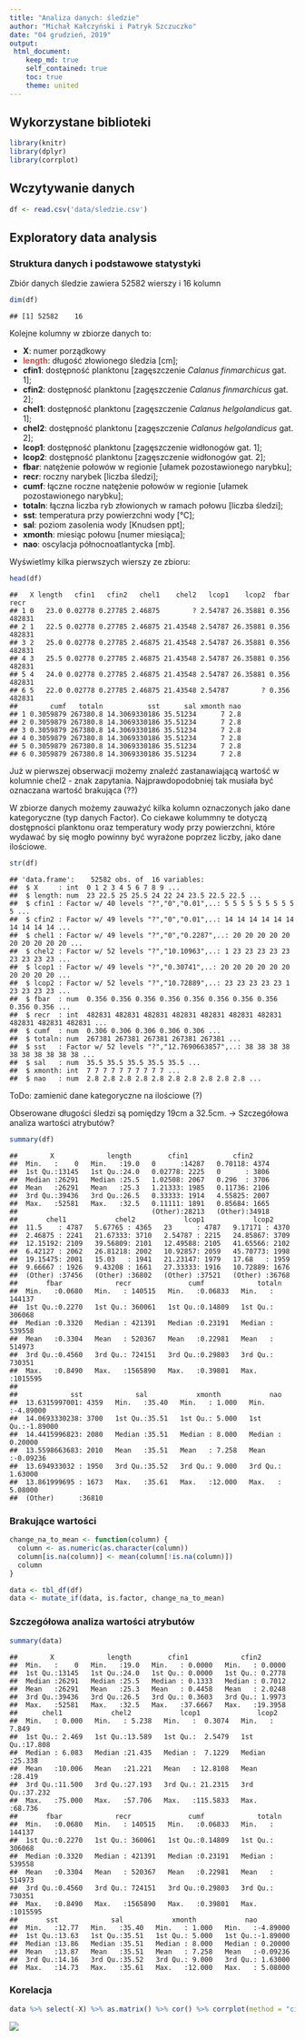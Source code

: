 ```yaml
---
title: "Analiza danych: śledzie"
author: "Michał Kałczyński i Patryk Szczuczko"
date: "04 grudzień, 2019"
output: 
 html_document:
    keep_md: true
    self_contained: true
    toc: true
    theme: united
---
```


## Wykorzystane biblioteki

```r
library(knitr)
library(dplyr)
library(corrplot)
```

## Wczytywanie danych

```r
df <- read.csv('data/sledzie.csv')
```

## Exploratory data analysis
### Struktura danych i podstawowe statystyki
Zbiór danych śledzie zawiera 52582 wierszy i 16 kolumn

```r
dim(df)
```

```
## [1] 52582    16
```

<p>Kolejne kolumny w zbiorze danych to:</p>
<ul>
<li><strong>X</strong>: numer porządkowy</li>
<li><strong><span style="color:#ce4844">length</span></strong>: długość złowionego śledzia [cm];</li>
<li><strong>cfin1</strong>: dostępność planktonu [zagęszczenie <em>Calanus finmarchicus</em> gat. 1];</li>
<li><strong>cfin2</strong>: dostępność planktonu [zagęszczenie <em>Calanus finmarchicus</em> gat. 2];</li>
<li><strong>chel1</strong>: dostępność planktonu [zagęszczenie <em>Calanus helgolandicus</em> gat. 1];</li>
<li><strong>chel2</strong>: dostępność planktonu [zagęszczenie <em>Calanus helgolandicus</em> gat. 2];</li>
<li><strong>lcop1</strong>: dostępność planktonu [zagęszczenie widłonogów gat. 1];</li>
<li><strong>lcop2</strong>: dostępność planktonu [zagęszczenie widłonogów gat. 2];</li>
<li><strong>fbar</strong>: natężenie połowów w regionie [ułamek pozostawionego narybku];</li>
<li><strong>recr</strong>: roczny narybek [liczba śledzi];</li>
<li><strong>cumf</strong>: łączne roczne natężenie połowów w regionie [ułamek pozostawionego narybku];</li>
<li><strong>totaln</strong>: łączna liczba ryb złowionych w ramach połowu [liczba śledzi];</li>
<li><strong>sst</strong>: temperatura przy powierzchni wody [°C];<br />
</li>
<li><strong>sal</strong>: poziom zasolenia wody [Knudsen ppt];</li>
<li><strong>xmonth</strong>: miesiąc połowu [numer miesiąca];</li>
<li><strong>nao</strong>: oscylacja północnoatlantycka [mb].</li>
</ul>

Wyświetlmy kilka pierwszych wierszy ze zbioru:

```r
head(df)
```

```
##   X length   cfin1   cfin2   chel1    chel2   lcop1    lcop2  fbar   recr
## 1 0   23.0 0.02778 0.27785 2.46875        ? 2.54787 26.35881 0.356 482831
## 2 1   22.5 0.02778 0.27785 2.46875 21.43548 2.54787 26.35881 0.356 482831
## 3 2   25.0 0.02778 0.27785 2.46875 21.43548 2.54787 26.35881 0.356 482831
## 4 3   25.5 0.02778 0.27785 2.46875 21.43548 2.54787 26.35881 0.356 482831
## 5 4   24.0 0.02778 0.27785 2.46875 21.43548 2.54787 26.35881 0.356 482831
## 6 5   22.0 0.02778 0.27785 2.46875 21.43548 2.54787        ? 0.356 482831
##        cumf   totaln           sst      sal xmonth nao
## 1 0.3059879 267380.8 14.3069330186 35.51234      7 2.8
## 2 0.3059879 267380.8 14.3069330186 35.51234      7 2.8
## 3 0.3059879 267380.8 14.3069330186 35.51234      7 2.8
## 4 0.3059879 267380.8 14.3069330186 35.51234      7 2.8
## 5 0.3059879 267380.8 14.3069330186 35.51234      7 2.8
## 6 0.3059879 267380.8 14.3069330186 35.51234      7 2.8
```

Już w pierwszej obserwacji możemy znaleźć zastanawiającą wartość w kolumnie chel2 - znak zapytania. Najprawdopodobniej tak musiała być oznaczana wartość brakująca (??)

W zbiorze danych możemy zauważyć kilka kolumn oznaczonych jako dane kategoryczne (typ danych Factor). Co ciekawe kolummny te dotyczą dostępności planktonu oraz temperatury wody przy powierzchni, które wydawać by się mogło powinny być wyrażone poprzez liczby, jako dane ilościowe.


```r
str(df)
```

```
## 'data.frame':	52582 obs. of  16 variables:
##  $ X     : int  0 1 2 3 4 5 6 7 8 9 ...
##  $ length: num  23 22.5 25 25.5 24 22 24 23.5 22.5 22.5 ...
##  $ cfin1 : Factor w/ 40 levels "?","0","0.01",..: 5 5 5 5 5 5 5 5 5 5 ...
##  $ cfin2 : Factor w/ 49 levels "?","0","0.01",..: 14 14 14 14 14 14 14 14 14 14 ...
##  $ chel1 : Factor w/ 49 levels "?","0","0.2287",..: 20 20 20 20 20 20 20 20 20 20 ...
##  $ chel2 : Factor w/ 52 levels "?","10.10963",..: 1 23 23 23 23 23 23 23 23 23 ...
##  $ lcop1 : Factor w/ 49 levels "?","0.30741",..: 20 20 20 20 20 20 20 20 20 20 ...
##  $ lcop2 : Factor w/ 52 levels "?","10.72889",..: 23 23 23 23 23 1 23 23 23 23 ...
##  $ fbar  : num  0.356 0.356 0.356 0.356 0.356 0.356 0.356 0.356 0.356 0.356 ...
##  $ recr  : int  482831 482831 482831 482831 482831 482831 482831 482831 482831 482831 ...
##  $ cumf  : num  0.306 0.306 0.306 0.306 0.306 ...
##  $ totaln: num  267381 267381 267381 267381 267381 ...
##  $ sst   : Factor w/ 52 levels "?","12.7690663857",..: 38 38 38 38 38 38 38 38 38 38 ...
##  $ sal   : num  35.5 35.5 35.5 35.5 35.5 ...
##  $ xmonth: int  7 7 7 7 7 7 7 7 7 7 ...
##  $ nao   : num  2.8 2.8 2.8 2.8 2.8 2.8 2.8 2.8 2.8 2.8 ...
```

ToDo: zamienić dane kategoryczne na ilościowe (?)

Obserowane długości śledzi są pomiędzy 19cm a 32.5cm. -> Szczegółowa analiza wartości atrybutów?

```r
summary(df)
```

```
##        X             length         cfin1           cfin2      
##  Min.   :    0   Min.   :19.0   0      :14287   0.70118: 4374  
##  1st Qu.:13145   1st Qu.:24.0   0.02778: 2225   0      : 3806  
##  Median :26291   Median :25.5   1.02508: 2067   0.296  : 3706  
##  Mean   :26291   Mean   :25.3   1.21333: 1985   0.11736: 2106  
##  3rd Qu.:39436   3rd Qu.:26.5   0.33333: 1914   4.55825: 2007  
##  Max.   :52581   Max.   :32.5   0.11111: 1891   0.85684: 1665  
##                                 (Other):28213   (Other):34918  
##       chel1            chel2            lcop1            lcop2      
##  11.5    : 4787   5.67765 : 4365   23      : 4787   9.17171 : 4370  
##  2.46875 : 2241   21.67333: 3710   2.54787 : 2215   24.85867: 3709  
##  12.15192: 2109   39.56809: 2101   12.49588: 2105   41.65566: 2102  
##  6.42127 : 2062   26.81218: 2002   10.92857: 2059   45.70773: 1998  
##  19.15475: 2001   15.03   : 1941   21.23147: 1979   17.68   : 1959  
##  9.66667 : 1926   9.43208 : 1661   27.33333: 1916   10.72889: 1676  
##  (Other) :37456   (Other) :36802   (Other) :37521   (Other) :36768  
##       fbar             recr              cumf             totaln       
##  Min.   :0.0680   Min.   : 140515   Min.   :0.06833   Min.   : 144137  
##  1st Qu.:0.2270   1st Qu.: 360061   1st Qu.:0.14809   1st Qu.: 306068  
##  Median :0.3320   Median : 421391   Median :0.23191   Median : 539558  
##  Mean   :0.3304   Mean   : 520367   Mean   :0.22981   Mean   : 514973  
##  3rd Qu.:0.4560   3rd Qu.: 724151   3rd Qu.:0.29803   3rd Qu.: 730351  
##  Max.   :0.8490   Max.   :1565890   Max.   :0.39801   Max.   :1015595  
##                                                                        
##             sst             sal            xmonth            nao          
##  13.6315997001: 4359   Min.   :35.40   Min.   : 1.000   Min.   :-4.89000  
##  14.0693330238: 3700   1st Qu.:35.51   1st Qu.: 5.000   1st Qu.:-1.89000  
##  14.4415996823: 2080   Median :35.51   Median : 8.000   Median : 0.20000  
##  13.5598663683: 2010   Mean   :35.51   Mean   : 7.258   Mean   :-0.09236  
##  13.694933032 : 1950   3rd Qu.:35.52   3rd Qu.: 9.000   3rd Qu.: 1.63000  
##  13.861999695 : 1673   Max.   :35.61   Max.   :12.000   Max.   : 5.08000  
##  (Other)      :36810
```
### Brakujące wartości

```r
change_na_to_mean <- function(column) {
  column <- as.numeric(as.character(column))
  column[is.na(column)] <- mean(column[!is.na(column)])
  column
}

data <- tbl_df(df)
data <- mutate_if(data, is.factor, change_na_to_mean)
```

### Szczegółowa analiza wartości atrybutów

```r
summary(data)
```

```
##        X             length         cfin1             cfin2        
##  Min.   :    0   Min.   :19.0   Min.   : 0.0000   Min.   : 0.0000  
##  1st Qu.:13145   1st Qu.:24.0   1st Qu.: 0.0000   1st Qu.: 0.2778  
##  Median :26291   Median :25.5   Median : 0.1333   Median : 0.7012  
##  Mean   :26291   Mean   :25.3   Mean   : 0.4458   Mean   : 2.0248  
##  3rd Qu.:39436   3rd Qu.:26.5   3rd Qu.: 0.3603   3rd Qu.: 1.9973  
##  Max.   :52581   Max.   :32.5   Max.   :37.6667   Max.   :19.3958  
##      chel1            chel2            lcop1              lcop2       
##  Min.   : 0.000   Min.   : 5.238   Min.   :  0.3074   Min.   : 7.849  
##  1st Qu.: 2.469   1st Qu.:13.589   1st Qu.:  2.5479   1st Qu.:17.808  
##  Median : 6.083   Median :21.435   Median :  7.1229   Median :25.338  
##  Mean   :10.006   Mean   :21.221   Mean   : 12.8108   Mean   :28.419  
##  3rd Qu.:11.500   3rd Qu.:27.193   3rd Qu.: 21.2315   3rd Qu.:37.232  
##  Max.   :75.000   Max.   :57.706   Max.   :115.5833   Max.   :68.736  
##       fbar             recr              cumf             totaln       
##  Min.   :0.0680   Min.   : 140515   Min.   :0.06833   Min.   : 144137  
##  1st Qu.:0.2270   1st Qu.: 360061   1st Qu.:0.14809   1st Qu.: 306068  
##  Median :0.3320   Median : 421391   Median :0.23191   Median : 539558  
##  Mean   :0.3304   Mean   : 520367   Mean   :0.22981   Mean   : 514973  
##  3rd Qu.:0.4560   3rd Qu.: 724151   3rd Qu.:0.29803   3rd Qu.: 730351  
##  Max.   :0.8490   Max.   :1565890   Max.   :0.39801   Max.   :1015595  
##       sst             sal            xmonth            nao          
##  Min.   :12.77   Min.   :35.40   Min.   : 1.000   Min.   :-4.89000  
##  1st Qu.:13.63   1st Qu.:35.51   1st Qu.: 5.000   1st Qu.:-1.89000  
##  Median :13.86   Median :35.51   Median : 8.000   Median : 0.20000  
##  Mean   :13.87   Mean   :35.51   Mean   : 7.258   Mean   :-0.09236  
##  3rd Qu.:14.16   3rd Qu.:35.52   3rd Qu.: 9.000   3rd Qu.: 1.63000  
##  Max.   :14.73   Max.   :35.61   Max.   :12.000   Max.   : 5.08000
```


### Korelacja

```r
data %>% select(-X) %>% as.matrix() %>% cor() %>% corrplot(method = "circle")
```

![](data-analysis-herrings_files/figure-html/unnamed-chunk-7-1.png)<!-- -->

